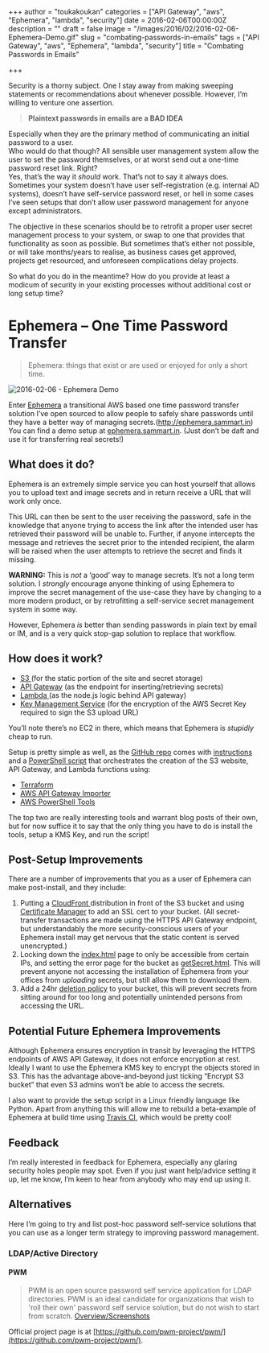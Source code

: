 +++
author = "toukakoukan"
categories = ["API Gateway", "aws", "Ephemera", "lambda", "security"]
date = 2016-02-06T00:00:00Z
description = ""
draft = false
image = "/images/2016/02/2016-02-06-Ephemera-Demo.gif"
slug = "combating-passwords-in-emails"
tags = ["API Gateway", "aws", "Ephemera", "lambda", "security"]
title = "Combating Passwords in Emails"

+++

Security is a thorny subject. One I stay away from making sweeping statements or recommendations about whenever possible. However, I’m willing to venture one assertion.

> **Plaintext passwords in emails are a BAD IDEA**

Especially when they are the primary method of communicating an initial password to a user.  
 Who would do that though? All sensible user management system allow the user to set the password themselves, or at worst send out a one-time password reset link. Right?  
 Yes, that’s the way it *should* work. That’s not to say it always does. Sometimes your system doesn’t have user self-registration (e.g. internal AD systems), doesn’t have self-service password reset, or hell in some cases I’ve seen setups that don’t allow user password management for anyone except administrators.

The objective in these scenarios should be to retrofit a proper user secret management process to your system, or swap to one that provides that functionality as soon as possible. But sometimes that’s either not possible, or will take months/years to realise, as business cases get approved, projects get resourced, and unforeseen complications delay projects.

So what do you do in the meantime? How do you provide at least a modicum of security in your existing processes without additional cost or long setup time?


# Ephemera – One Time Password Transfer

> Ephemera: things that exist or are used or enjoyed for only a short time.

![2016-02-06 - Ephemera Demo](/images/2016/02/2016-02-06-Ephemera-Demo.gif)

Enter [Ephemera](https://github.com/Sam-Martin/Ephemera) a transitional AWS based one time password transfer solution I’ve open sourced to allow people to safely share passwords until they have a better way of managing secrets.(http://ephemera.sammart.in) You can find a demo setup at [ephemera.sammart.in](http://ephemera.sammart.in). (Just don’t be daft and use it for transferring real secrets!)

## What does it do?

Ephemera is an extremely simple service you can host yourself that allows you to upload text and image secrets and in return receive a URL that will work only once.

This URL can then be sent to the user receiving the password, safe in the knowledge that anyone trying to access the link after the intended user has retrieved their password will be unable to. Further, if anyone intercepts the message and retrieves the secret prior to the intended recipient, the alarm will be raised when the user attempts to retrieve the secret and finds it missing.

**WARNING:** This is *not* a ‘good’ way to manage secrets. It’s not a long term solution. I *strongly* encourage anyone thinking of using Ephemera to improve the secret management of the use-case they have by changing to a more modern product, or by retrofitting a self-service secret management system in some way.

However, Ephemera *is* better than sending passwords in plain text by email or IM, and is a very quick stop-gap solution to replace that workflow.


## How does it work?

- [S3 ](https://aws.amazon.com/s3/)(for the static portion of the site and secret storage)
- [API Gateway](https://aws.amazon.com/api-gateway/) (as the endpoint for inserting/retrieving secrets)
- [Lambda ](https://aws.amazon.com/lambda)(as the node.js logic behind API gateway)
- [Key Management Service](https://aws.amazon.com/kms/) (for the encryption of the AWS Secret Key required to sign the S3 upload URL)

You’ll note there’s no EC2 in there, which means that Ephemera is *stupidly* cheap to run.

Setup is pretty simple as well, as the [GitHub repo](https://github.com/Sam-Martin/Ephemera) comes with [instructions ](https://github.com/Sam-Martin/Ephemera/wiki/Setup-With-Terraform)and a [PowerShell script](https://github.com/Sam-Martin/Ephemera/blob/master/Install-Ephemera.ps1) that orchestrates the creation of the S3 website, API Gateway, and Lambda functions using:

- [Terraform](https://www.terraform.io/)
- [AWS API Gateway Importer](https://github.com/awslabs/aws-apigateway-importer)
- [AWS PowerShell Tools](https://aws.amazon.com/powershell/)

The top two are really interesting tools and warrant blog posts of their own, but for now suffice it to say that the only thing you have to do is install the tools, setup a KMS Key, and run the script!


## Post-Setup Improvements

There are a number of improvements that you as a user of Ephemera can make post-install, and they include:

1. Putting a [CloudFront ](https://aws.amazon.com/cloudfront/)distribution in front of the S3 bucket and using [Certificate Manager](https://aws.amazon.com/certificate-manager/) to add an SSL cert to your bucket. (All secret-transfer transactions are made using the HTTPS API Gateway endpoint, but understandably the more security-conscious users of your Ephemera install may get nervous that the static content is served unencrypted.)
2. Locking down the [index.html](https://github.com/Sam-Martin/Ephemera/blob/master/frontend/index.html) page to only be accessible from certain IPs, and setting the error page for the bucket as  [getSecret.html](https://github.com/Sam-Martin/Ephemera/blob/master/frontend/getSecret.html). This will prevent anyone not accessing the installation of Ephemera from your offices from *uploading* secrets, but still allow them to download them.
3. Add a 24hr [deletion policy](http://docs.aws.amazon.com/AmazonS3/latest/dev/object-lifecycle-mgmt.html) to your bucket, this will prevent secrets from sitting around for too long and potentially unintended persons from accessing the URL.


## Potential Future Ephemera Improvements

Although Ephemera ensures encryption in transit by leveraging the HTTPS endpoints of AWS API Gateway, it does not enforce encryption at rest. Ideally I want to use the Ephemera KMS key to encrypt the objects stored in S3. This has the advantage above-and-beyond just ticking “Encrypt S3 bucket” that even S3 admins won’t be able to access the secrets.

I also want to provide the setup script in a Linux friendly language like Python. Apart from anything this will allow me to rebuild a beta-example of Ephemera at build time using [Travis CI](https://travis-ci.org/), which would be pretty cool!

## Feedback

I’m really interested in feedback for Ephemera, especially any glaring security holes people may spot. Even if you just want help/advice setting it up, let me know, I’m keen to hear from anybody who may end up using it.
## Alternatives

Here I’m going to try and list post-hoc password self-service solutions that you can use as a longer term strategy to improving password management.

### LDAP/Active Directory

#### PWM

> PWM is an open source password self service application for LDAP directories. PWM is an ideal candidate for organizations that wish to 'roll their own' password self service solution, but do not wish to start from scratch. [Overview/Screenshots](https://docs.google.com/presentation/d/1LxDXV_iiToJXAzzT9mc1xXO0atVObmRpCame6qXOyxM/pub?slide=id.p8)

Official project page is at [https://github.com/pwm-project/pwm/](https://github.com/pwm-project/pwm/).

